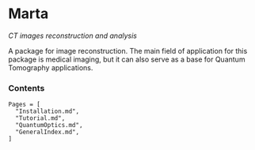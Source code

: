 # Marta

_CT images reconstruction and analysis_

A package for image reconstruction. The main field of
application for this package is medical imaging, but it can
also serve as a base for Quantum Tomography applications.

### Contents

```@contents
Pages = [
  "Installation.md",
  "Tutorial.md",
  "QuantumOptics.md",
  "GeneralIndex.md",
]
```

